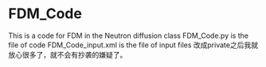 # FDM_Code
This is a code for FDM in the Neutron diffusion class
FDM_Code.py is the file of code
FDM_Code_input.xml is the file of input files
改成private之后我就放心很多了，就不会有抄袭的嫌疑了。
